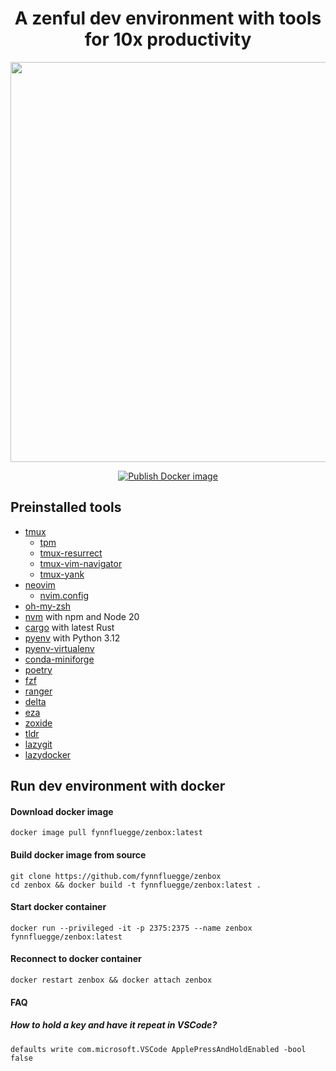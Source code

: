 <div align="center">
  
# A zenful dev environment with tools for 10x productivity
  
<img width="640" src="https://github.com/fynnfluegge/zendevenv/assets/16321871/4ea2ecb5-d186-4b54-bef3-879b40fc7587">
  
[![Publish Docker image](https://github.com/fynnfluegge/zenbox/actions/workflows/publish-docker-image.yml/badge.svg)](https://github.com/fynnfluegge/zenbox/actions/workflows/publish-docker-image.yml)
  
</div>

## Preinstalled tools

- [tmux](https://github.com/tmux/tmux)
  - [tpm](https://github.com/tmux-plugins/tpm)
  - [tmux-resurrect](https://github.com/tmux-plugins/tmux-resurrect)
  - [tmux-vim-navigator](https://github.com/christoomey/vim-tmux-navigator)
  - [tmux-yank](https://github.com/tmux-plugins/tmux-yank)
- [neovim](https://github.com/neovim/neovim)
  - [nvim.config](https://github.com/fynnfluegge/nvim.config)
- [oh-my-zsh](https://github.com/ohmyzsh/ohmyzsh)
- [nvm](https://github.com/nvm-sh/nvm) with npm and Node 20
- [cargo](https://github.com/rust-lang/cargo) with latest Rust
- [pyenv](https://github.com/pyenv/pyenv) with Python 3.12
- [pyenv-virtualenv](https://github.com/pyenv/pyenv-virtualenv)
- [conda-miniforge](https://github.com/conda-forge/miniforge)
- [poetry](https://github.com/python-poetry/poetry)
- [fzf](https://github.com/junegunn/fzf)
- [ranger](https://github.com/ranger/ranger)
- [delta](https://github.com/dandavison/delta)
- [eza](https://github.com/eza-community/eza)
- [zoxide](https://github.com/ajeetdsouza/zoxide)
- [tldr](https://github.com/tldr-pages/tldr)
- [lazygit](https://github.com/jesseduffield/lazygit)
- [lazydocker](https://github.com/jesseduffield/lazydocker)

## Run dev environment with docker

#### Download docker image

```
docker image pull fynnfluegge/zenbox:latest
```

#### Build docker image from source

```
git clone https://github.com/fynnfluegge/zenbox
cd zenbox && docker build -t fynnfluegge/zenbox:latest .
```

#### Start docker container

```
docker run --privileged -it -p 2375:2375 --name zenbox fynnfluegge/zenbox:latest
```

#### Reconnect to docker container

```
docker restart zenbox && docker attach zenbox
```

#### FAQ

##### How to hold a key and have it repeat in VSCode?

```
defaults write com.microsoft.VSCode ApplePressAndHoldEnabled -bool false
```
